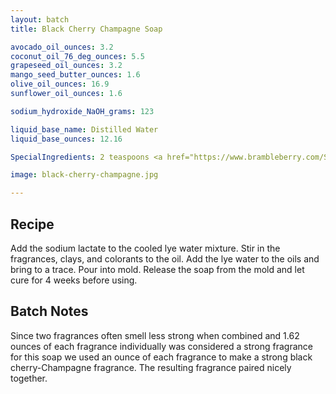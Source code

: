 ```yaml
---
layout: batch
title: Black Cherry Champagne Soap

avocado_oil_ounces: 3.2
coconut_oil_76_deg_ounces: 5.5
grapeseed_oil_ounces: 3.2
mango_seed_butter_ounces: 1.6
olive_oil_ounces: 16.9
sunflower_oil_ounces: 1.6

sodium_hydroxide_NaOH_grams: 123

liquid_base_name: Distilled Water
liquid_base_ounces: 12.16

SpecialIngredients: 2 teaspoons <a href="https://www.brambleberry.com/Sodium-Lactate-P5127.aspx">sodium lactate</a>, 2 teaspoon <a href="http://amzn.to/1P0vxbg">Moroccan red clay powder</a>, 1 teaspoons <a href="http://amzn.to/1mO8E4M">French green clay</a>, 1 teaspoon <a href="https://www.brambleberry.com/burgundy-pigment-p4051.aspx">burgundy pigment</a>, 3 teaspoons <a href="https://www.brambleberry.com/titanium-dioxide-pigment-p4040.aspx">titanium dioxide pigment</a>, 1 oz. <a href="https://www.brambleberry.com/Champagne-Fragrance-Oil-P4374.aspx">Champagne fragrance oil</a>, and 1 oz. <a href="https://www.brambleberry.com/Black-Cherry-Fragrance-Oil-P4607.aspx">black cherry fragrance oil</a>.

image: black-cherry-champagne.jpg

---
```


## Recipe
Add the sodium lactate to the cooled lye water mixture.  Stir in the fragrances, clays, and colorants to the oil. Add the lye water to the oils and bring to a trace. Pour into mold. Release the soap from the mold and let cure for 4 weeks before using.

## Batch Notes
Since two fragrances often smell less strong when combined and 1.62 ounces of each fragrance individually was considered a strong fragrance for this soap we used an ounce of each fragrance to make a strong black cherry-Champagne fragrance. The resulting fragrance paired nicely together.